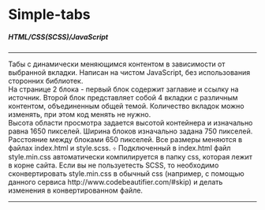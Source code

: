 # Simple-tabs

<h5>HTML/CSS(SCSS)/JavaScript</h5>
<hr>
Табы с динамически меняющимся контентом в зависимости от выбранной вкладки. Написан на чистом JavaScript, без использования сторонних библиотек.<br>
На странице 2 блока - первый блок содержит заглавие и ссылку на источник. Второй блок представляет собой 4 вкладки с различным контентом, объединенным общей темой. Количество вкладок можно изменять, при этом код менять не нужно.<br>
Высота области просмотра задается высотой контейнера и изначально равна 1650 пикселей. Ширина блоков изначально задана 750 пикселей. Расстояние между блоками 650 пикселей.
Все размеры меняются в файлах index.html и style.scss. 
⳾ Подключенный в index.html файл style.min.css автоматически компилируется в папку css, которая лежит в корне сайта. Если вы не пользуетесть SCSS, то необходимо сконвертировать style.min.css  в обычный css (например, с помощью данного сервиса http://www.codebeautifier.com/#skip) и делать изменения в конвертированном файле.
<hr>

